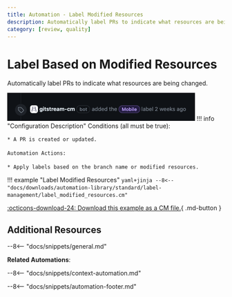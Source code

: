 ```yaml
---
title: Automation - Label Modified Resources
description: Automatically label PRs to indicate what resources are being changed.
category: [review, quality]
---
```

# Label Based on Modified Resources
<!-- --8<-- [start:example]-->
Automatically label PRs to indicate what resources are being changed.

![Label Modified Resources](/automations/standard/label-management/label-modified-resources/label-modified-resources.png)
!!! info "Configuration Description"
    Conditions (all must be true):

    * A PR is created or updated.

    Automation Actions:

    * Apply labels based on the branch name or modified resources.

!!! example "Label Modified Resources"
    ```yaml+jinja
    --8<-- "docs/downloads/automation-library/standard/label-management/label_modified_resources.cm"
    ```
    <div class="result" markdown>
      <span>
      [:octicons-download-24: Download this example as a CM file.](/downloads/automation-library/standard/label-management/label_modified_resources.cm){ .md-button }
      </span>
    </div>

<!-- --8<-- [end:example]-->

## Additional Resources

--8<-- "docs/snippets/general.md"

**Related Automations**:

--8<-- "docs/snippets/context-automation.md"

--8<-- "docs/snippets/automation-footer.md"
